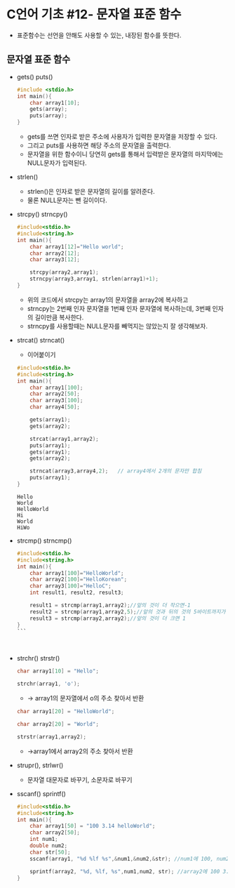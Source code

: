 # C언어 기초 #12- 문자열 표준 함수
- 표준함수는 선언을 안해도 사용할 수 있는, 내장된 함수를 뜻한다.

## 문자열 표준 함수
- gets() puts()
    ``` C++
    #include <stdio.h>
    int main(){
        char array1[10];
        gets(array);
        puts(array);
    }
    ```
    - gets를 쓰면 인자로 받은 주소에 사용자가 입력한 문자열을 저장할 수 있다.
    - 그리고 puts를 사용하면 해당 주소의 문자열을 출력한다.
    - 문자열을 위한 함수이니 당연히 gets를 통해서 입력받은 문자열의 마지막에는 NULL문자가 입력된다.

- strlen()
    - strlen()은 인자로 받은 문자열의 길이를 알려준다.
    - 물론 NULL문자는 뺀 길이이다.

- strcpy() strncpy()
    ``` C
    #include<stdio.h>
    #include<string.h>
    int main(){
        char array1[12]="Hello world";
        char array2[12];
        char array3[12];

        strcpy(array2,array1);
        strncpy(array3,array1, strlen(array1)+1);
    }
    ```
    - 위의 코드에서 strcpy는 array1의 문자열을 array2에 복사하고
    - strncpy는 2번째 인자 문자열을 1번째 인자 문자열에 복사하는데, 3번째 인자의 길이만큼 복사한다.
    - strncpy를 사용할때는 NULL문자를 빼먹지는 않았는지 잘 생각해보자.

- strcat() strncat()
    - 이어붙이기
    ``` C
    #include<stdio.h>
    #include<string.h>
    int main(){
        char array1[100];
        char array2[50];
        char array3[100];
        char array4[50];

        gets(array1);
        gets(array2);

        strcat(array1,array2);
        puts(array1);
        gets(array1);
        gets(array2);

        strncat(array3,array4,2);   // array4에서 2개의 문자만 합침
        puts(array1);
    }
    ```
    ```
    Hello
    World
    HelloWorld
    Hi
    World
    HiWo
    ```

- strcmp() strncmp()
    ``` C
    #include<stdio.h>
    #include<string.h>
    int main(){
        char array1[100]="HelloWorld";
        char array2[100]="HelloKorean";
        char array3[100]="HelloC";
        int result1, result2, result3;

        result1 = strcmp(array1,array2);//앞의 것이 더 작으면-1
        result2 = strcmp(array1,array2,5);//앞의 것과 뒤의 것의 5바이트까지가 같으면 0
        result3 = strcmp(array2,array2);//앞의 것이 더 크면 1
    }
    ​```
​

- strchr() strstr()
    ``` C
    char array1[10] = "Hello";

    strchr(array1, 'o');
    ```
    - -> array1의 문자열에서 o의 주소 찾아서 반환


    ``` C
    char array1[20] = "HelloWorld";

    char array2[20] = "World";

    strstr(array1,array2);
    ```
    - ->array1에서 array2의 주소 찾아서 반환


- strupr(), strlwr()
    - 문자열 대문자로 바꾸기, 소문자로 바꾸기


- sscanf() sprintf()
    ``` C
    #include<stdio.h>
    #include<string.h>
    int main(){
        char array1[50] = "100 3.14 helloWorld";
        char array2[50];
        int num1;
        double num2;
        char str[50];
        sscanf(array1, "%d %lf %s",&num1,&num2,&str); //num1에 100, num2에 3.14, str에 helloWorld 저장

        sprintf(array2, "%d, %lf, %s",num1,num2, str); //array2에 100 3.14 helloWorld저장
    }
    ```
    ​